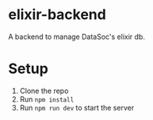 # elixir-backend

A backend to manage DataSoc's elixir db.

# Setup

1. Clone the repo
2. Run `npm install`
3. Run `npm run dev` to start the server
